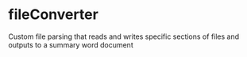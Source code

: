 # fileConverter
Custom file parsing that reads and writes specific sections of files and outputs to a summary word document
